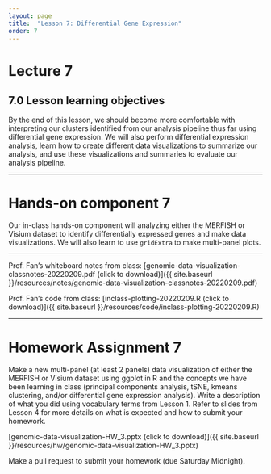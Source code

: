 ```yaml
---
layout: page
title:  "Lesson 7: Differential Gene Expression"
order: 7
---
```


# Lecture 7

## 7.0 Lesson learning objectives

By the end of this lesson, we should become more comfortable with interpreting our clusters identified from our analysis pipeline thus far using differential gene expression. We will also perform differential expression analysis, learn how to create different data visualizations to summarize our analysis, and use these visualizations and summaries to evaluate our analysis pipeline. 

---

# Hands-on component 7

Our in-class hands-on component will analyzing either the MERFISH or Visium dataset to identify differentially expressed genes and make data visualizations. We will also learn to use `gridExtra` to make multi-panel plots. 

---

Prof. Fan’s whiteboard notes from class: [genomic-data-visualization-classnotes-20220209.pdf (click to download)]({{ site.baseurl }}/resources/notes/genomic-data-visualization-classnotes-20220209.pdf)

Prof. Fan’s code from class: [inclass-plotting-20220209.R (click to download)]({{ site.baseurl }}/resources/code/inclass-plotting-20220209.R) 

---

# Homework Assignment 7

Make a new multi-panel (at least 2 panels) data visualization of either the MERFISH or Visium dataset using ggplot in R and the concepts we have been learning in class (principal components analysis, tSNE, kmeans clustering, and/or differential gene expression analysis). Write a description of what you did using vocabulary terms from Lesson 1. Refer to slides from Lesson 4 for more details on what is expected and how to submit your homework. 

[genomic-data-visualization-HW_3.pptx (click to download)]({{ site.baseurl }}/resources/hw/genomic-data-visualization-HW_3.pptx)

Make a pull request to submit your homework (due Saturday Midnight).





